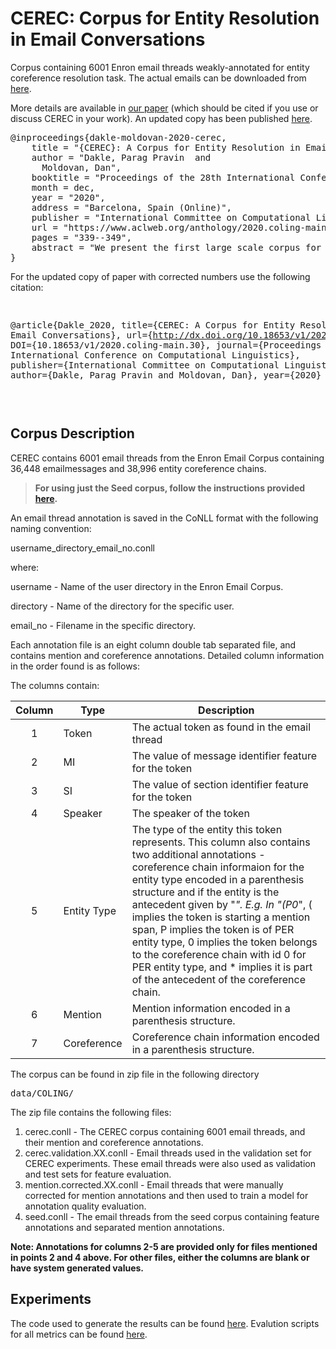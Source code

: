 # CEREC: Corpus for Entity Resolution in Email Conversations

Corpus containing 6001 Enron email threads weakly-annotated for entity coreference resolution task. The actual emails can be downloaded from [here](https://www.cs.cmu.edu/~./enron/).

More details are available in [our paper](https://www.aclweb.org/anthology/2020.coling-main.30.pdf) (which should be cited if you use or discuss CEREC in your work). An updated copy has been published [here](https://arxiv.org/abs/2105.10606).

</p>
<div class="highlight highlight-source-shell"><pre>
@inproceedings{dakle-moldovan-2020-cerec,
    title = "{CEREC}: A Corpus for Entity Resolution in Email Conversations",
    author = "Dakle, Parag Pravin  and
      Moldovan, Dan",
    booktitle = "Proceedings of the 28th International Conference on Computational Linguistics",
    month = dec,
    year = "2020",
    address = "Barcelona, Spain (Online)",
    publisher = "International Committee on Computational Linguistics",
    url = "https://www.aclweb.org/anthology/2020.coling-main.30",
    pages = "339--349",
    abstract = "We present the first large scale corpus for entity resolution in email conversations (CEREC). The corpus consists of 6001 email threads from the Enron Email Corpus containing 36,448 email messages and 38,996 entity coreference chains. The annotation is carried out as a two-step process with minimal manual effort. Experiments are carried out for evaluating different features and performance of four baselines on the created corpus. For the task of mention identification and coreference resolution, a best performance of 54.1 F1 is reported, highlighting the room for improvement. An in-depth qualitative and quantitative error analysis is presented to understand the limitations of the baselines considered.",
}
</pre></div>

For the updated copy of paper with corrected numbers use the following citation:

<div class="highlight highlight-source-shell"><pre>

@article{Dakle_2020,
    title={CEREC: A Corpus for Entity Resolution in Email Conversations},
    url={http://dx.doi.org/10.18653/v1/2020.coling-main.30},
    DOI={10.18653/v1/2020.coling-main.30},
    journal={Proceedings of the 28th International Conference on Computational Linguistics},
    publisher={International Committee on Computational Linguistics},
    author={Dakle, Parag Pravin and Moldovan, Dan},
    year={2020}
}

</pre></div>

## Corpus Description

CEREC contains 6001 email threads from the Enron Email Corpus containing 36,448 emailmessages and 38,996 entity coreference chains.

> <strong>For using just the Seed corpus, follow the instructions provided [here](https://github.com/paragdakle/emailcoref/blob/master/data/LREC/).</strong>

An email thread annotation is saved in the CoNLL format with the following naming convention:

username_directory_email_no.conll

where:

username - Name of the user directory in the Enron Email Corpus.

directory - Name of the directory for the specific user.

email_no - Filename in the specific directory.

Each annotation file is an eight column double tab separated file, and contains mention and coreference annotations. Detailed column information in the order found is as follows:

The columns contain:

Column | Type         | Description
:-----:|----------------|--------------------------------------------
1      | Token             | The actual token as found in the email thread
2      | MI             | The value of message identifier feature for the token
3      | SI           | The value of section identifier feature for the token
4      | Speaker           | The speaker of the token
5      | Entity Type        | The type of the entity this token represents. This column also contains two additional annotations - coreference chain informaion for the entity type encoded in a parenthesis structure and if the entity is the antecedent given by "*". E.g. In "(P0*", ( implies the token is starting a mention span, P implies the token is of PER entity type, 0 implies the token belongs to the coreference chain with id 0 for PER entity type, and * implies it is part of the antecedent of the coreference chain.
6      | Mention | Mention information encoded in a parenthesis structure.
7      | Coreference | Coreference chain information encoded in a parenthesis structure.

The corpus can be found in zip file in the following directory <pre>data/COLING/</pre>

The zip file contains the following files:
1. cerec.conll - The CEREC corpus containing 6001 email threads, and their mention and coreference annotations.
2. cerec.validation.XX.conll - Email threads used in the validation set for CEREC experiments. These email threads were also used as validation and test sets for feature evaluation.
3. mention.corrected.XX.conll - Email threads that were manually corrected for mention annotations and then used to train a model for annotation quality evaluation.
4. seed.conll - The email threads from the seed corpus containing feature annotations and separated mention annotations.

<strong>Note: Annotations for columns 2-5 are provided only for files mentioned in points 2 and 4 above. For other files, either the columns are blank or have system generated values.</strong>

## Experiments

The code used to generate the results can be found [here](https://github.com/mandarjoshi90/coref). Evalution scripts for all metrics can be found [here](https://github.com/conll/reference-coreference-scorers).
